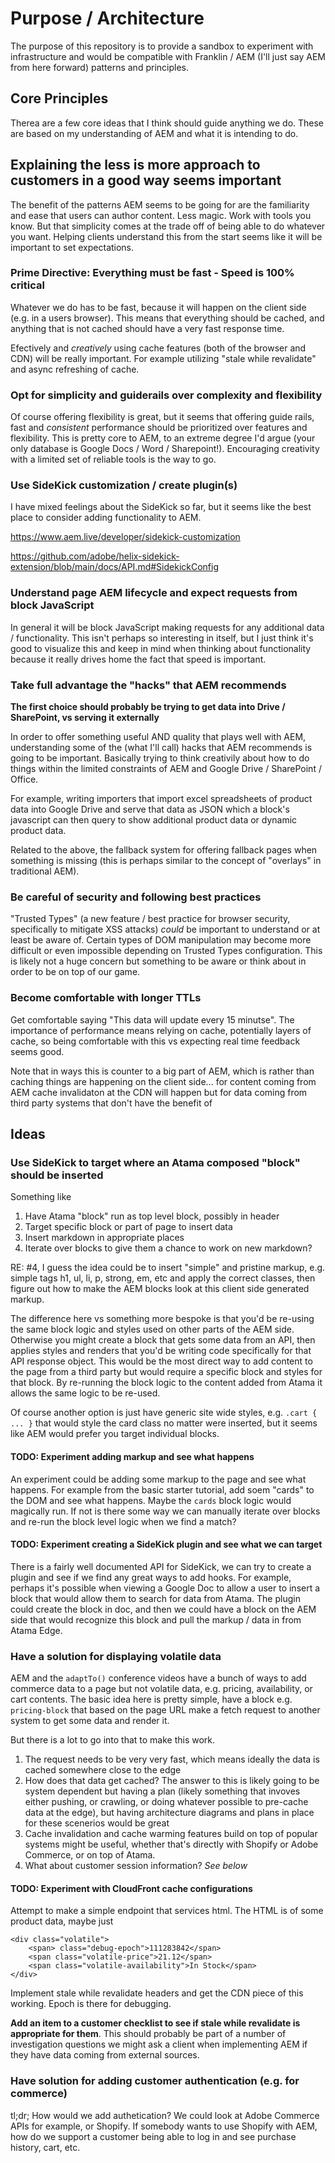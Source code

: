 # Purpose / Architecture

The purpose of this repository is to provide a sandbox to experiment with infrastructure and would be compatible with Franklin / AEM (I'll just say AEM from here forward) patterns and principles.

## Core Principles

Therea are a few core ideas that I think should guide anything we do. These are based on my understanding of AEM and what it is intending to do.

## Explaining the less is more approach to customers in a good way seems important

The benefit of the patterns AEM seems to be going for are the familiarity and ease that users can author content. Less magic. Work with tools you know. But that simplicity comes at the trade off of being able to do whatever you want. Helping clients understand this from the start seems like it will be important to set expectations.  

### Prime Directive: Everything must be fast - Speed is 100% critical

Whatever we do has to be fast, because it will happen on the client side (e.g. in a users browser). This means that everything should be cached, and anything that is not cached should have a very fast response time.

Efectively and _creatively_ using cache features (both of the browser and CDN) will be really important. For example utilizing "stale while revalidate" and async refreshing of cache.


### Opt for simplicity and guiderails over complexity and flexibility

Of course offering flexibility is great, but it seems that offering guide rails, fast and _consistent_ performance should be prioritized over features and flexibility. This is pretty core to AEM, to an extreme degree I'd argue (your only database is Google Docs / Word / Sharepoint!). Encouraging creativity with a limited set of reliable tools is the way to go.

### Use SideKick customization / create plugin(s)

I have mixed feelings about the SideKick so far, but it seems like the best place to consider adding functionality to AEM.

https://www.aem.live/developer/sidekick-customization

https://github.com/adobe/helix-sidekick-extension/blob/main/docs/API.md#SidekickConfig

### Understand page AEM lifecycle and expect requests from block JavaScript

In general it will be block JavaScript making requests for any additional data / functionality. This isn't perhaps so interesting in itself, but I just think it's good to visualize this and keep in mind when thinking about functionality because it really drives home the fact that speed is important. 

### Take full advantage the "hacks" that AEM recommends

**The first choice should probably be trying to get data into Drive / SharePoint, vs serving it externally**

In order to offer something useful AND quality that plays well with AEM, understanding some of the (what I'll call) hacks that AEM recommends is going to be important. Basically trying to think creativily about how to do things within the limited constraints of AEM and Google Drive / SharePoint / Office.

For example, writing importers that import excel spreadsheets of product data into Google Drive and serve that data as JSON which a block's javascript can then query to show additional product data or dynamic product data.

Related to the above, the fallback system for offering fallback pages when something is missing (this is perhaps similar to the concept of "overlays" in traditional AEM).

### Be careful of security and following best practices

"Trusted Types" (a new feature / best practice for browser security, specifically to mitigate XSS attacks) _could_ be important to understand or at least be aware of. Certain types of DOM manipulation may become more difficult or even impossible depending on Trusted Types configuration. This is likely not a huge concern but something to be aware or think about in order to be on top of our game.

### Become comfortable with longer TTLs

Get comfortable saying "This data will update every 15 minutse". The importance of performance means relying on cache, potentially layers of cache, so being comfortable with this vs expecting real time feedback seems good.

Note that in ways this is counter to a big part of AEM, which is rather than caching things are happening on the client side... for content coming from AEM cache invalidaton at the CDN will happen but for data coming from third party systems that don't have the benefit of 


## Ideas

### Use SideKick to target where an Atama composed "block" should be inserted

Something like

1. Have Atama "block" run as top level block, possibly in header
2. Target specific block or part of page to insert data
3. Insert markdown in appropriate places
4. Iterate over blocks to give them a chance to work on new markdown?

RE: #4, I guess the idea could be to insert "simple" and pristine markup, e.g. simple tags h1, ul, li, p, strong, em, etc and apply the correct classes, then figure out how to make the AEM blocks look at this client side generated markup. 

The difference here vs something more bespoke is that you'd be re-using the same block logic and styles used on other parts of the AEM side. Otherwise you might create a block that gets some data from an API, then applies styles and renders that you'd be writing code specifically for that API response object. This would be the most direct way to add content to the page from a third party but would require a specific block and styles for that block. By re-running the block logic to the content added from Atama it allows the same logic to be re-used.

Of course another option is just have generic site wide styles, e.g. `.cart { ... }` that would style the card class no matter were inserted, but it seems like AEM would prefer you target individual blocks.


#### TODO: Experiment adding markup and see what happens

An experiment could be adding some markup to the page and see what happens. For example from the basic starter tutorial, add soem "cards" to the DOM and see what happens. Maybe the `cards` block logic would magically run. If not is there some way we can manually iterate over blocks and re-run the block level logic when we find a match? 

#### TODO: Experiment creating a SideKick plugin and see what we can target

There is a fairly well documented API for SideKick, we can try to create a plugin and see if we find any great ways to add hooks. For example, perhaps it's possible when viewing a Google Doc to allow a user to insert a block that would allow them to search for data from Atama. The plugin could create the block in doc, and then we could have a block on the AEM side that would recognize this block and pull the markup / data in from Atama Edge.

### Have a solution for displaying volatile data

AEM and the `adaptTo()` conference videos have a bunch of ways to add commerce data to a page but not volatile data, e.g. pricing, availability, or cart contents. The basic idea here is pretty simple, have a block e.g. `pricing-block` that based on the page URL make a fetch request to another system to get some data and render it.

But there is a lot to go into that to make this work.

1. The request needs to be very very fast, which means ideally the data is cached somewhere close to the edge
2. How does that data get cached? The answer to this is likely going to be system dependent but having a plan (likely something that invoves either pushing, or crawling, or doing whatever possible to pre-cache data at the edge), but having architecture diagrams and plans in place for these scenerios would be great
3. Cache invalidation and cache warming features build on top of popular systems might be useful, whether that's directly with Shopify or Adobe Commerce, or on top of Atama.
4. What about customer session information? _See below_

#### TODO: Experiment with CloudFront cache configurations

Attempt to make a simple endpoint that services html. The HTML is of some product data, maybe just

```
<div class="volatile">
    <span> class="debug-epoch">111283842</span>
    <span class="volatile-price">21.12</span>
    <span class="volatile-availability">In Stock</span>
</div>
```

Implement stale while revalidate headers and get the CDN piece of this working. Epoch is there for debugging.

**Add an item to a customer checklist to see if stale while revalidate is appropriate for them**. This should probably be part of a number of investigation questions we might ask a client when implementing AEM if they have data coming from external sources.


### Have solution for adding customer authentication (e.g. for commerce)

tl;dr; How would we add authetication? We could look at Adobe Commerce APIs for example, or Shopify. If somebody wants to use Shopify with AEM, how do we support a customer being able to log in and see purchase history, cart, etc.

